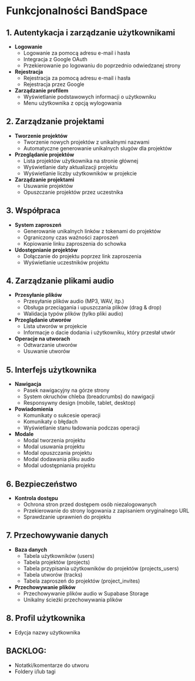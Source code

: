 # Funkcjonalności BandSpace

## 1. Autentykacja i zarządzanie użytkownikami
- **Logowanie**
  - Logowanie za pomocą adresu e-mail i hasła
  - Integracja z Google OAuth
  - Przekierowanie po logowaniu do poprzednio odwiedzanej strony
- **Rejestracja**
  - Rejestracja za pomocą adresu e-mail i hasła
  - Rejestracja przez Google
- **Zarządzanie profilem**
  - Wyświetlanie podstawowych informacji o użytkowniku
  - Menu użytkownika z opcją wylogowania

## 2. Zarządzanie projektami
- **Tworzenie projektów**
  - Tworzenie nowych projektów z unikalnymi nazwami
  - Automatyczne generowanie unikalnych slugów dla projektów
- **Przeglądanie projektów**
  - Lista projektów użytkownika na stronie głównej
  - Wyświetlanie daty aktualizacji projektu
  - Wyświetlanie liczby użytkowników w projekcie
- **Zarządzanie projektami**
  - Usuwanie projektów
  - Opuszczanie projektów przez uczestnika

## 3. Współpraca
- **System zaproszeń**
  - Generowanie unikalnych linków z tokenami do projektów
  - Ograniczony czas ważności zaproszeń
  - Kopiowanie linku zaproszenia do schowka
- **Udostępnianie projektów**
  - Dołączanie do projektu poprzez link zaproszenia
  - Wyświetlanie uczestników projektu

## 4. Zarządzanie plikami audio
- **Przesyłanie plików**
  - Przesyłanie plików audio (MP3, WAV, itp.)
  - Obsługa przeciągania i upuszczania plików (drag & drop)
  - Walidacja typów plików (tylko pliki audio)
- **Przeglądanie utworów**
  - Lista utworów w projekcie
  - Informacje o dacie dodania i użytkowniku, który przesłał utwór
- **Operacje na utworach**
  - Odtwarzanie utworów
  - Usuwanie utworów

## 5. Interfejs użytkownika
- **Nawigacja**
  - Pasek nawigacyjny na górze strony
  - System okruchów chleba (breadcrumbs) do nawigacji
  - Responsywny design (mobile, tablet, desktop)
- **Powiadomienia**
  - Komunikaty o sukcesie operacji
  - Komunikaty o błędach
  - Wyświetlanie stanu ładowania podczas operacji
- **Modale**
  - Modal tworzenia projektu
  - Modal usuwania projektu
  - Modal opuszczania projektu
  - Modal dodawania pliku audio
  - Modal udostępniania projektu

## 6. Bezpieczeństwo
- **Kontrola dostępu**
  - Ochrona stron przed dostępem osób niezalogowanych
  - Przekierowanie do strony logowania z zapisaniem oryginalnego URL
  - Sprawdzanie uprawnień do projektu

## 7. Przechowywanie danych
- **Baza danych**
  - Tabela użytkowników (users)
  - Tabela projektów (projects)
  - Tabela przypisania użytkowników do projektów (projects_users)
  - Tabela utworów (tracks)
  - Tabela zaproszeń do projektów (project_invites)
- **Przechowywanie plików**
  - Przechowywanie plików audio w Supabase Storage
  - Unikalny ścieżki przechowywania plików

## 8. Profil użytkownika
- Edycja nazwy użytkownika


## BACKLOG:
  - Notatki/komentarze do utworu
  - Foldery i/lub tagi
